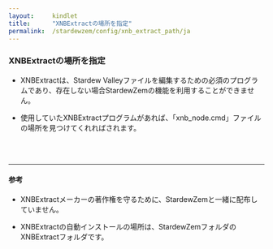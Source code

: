 ```yaml
---
layout:     kindlet
title:      "XNBExtractの場所を指定"
permalink:  /stardewzem/config/xnb_extract_path/ja
---
```


### **XNBExtractの場所を指定**

* XNBExtractは、Stardew Valleyファイルを編集するための必須のプログラムであり、存在しない場合StardewZemの機能を利用することができません。

* 使用していたXNBExtractプログラムがあれば、「xnb_node.cmd」ファイルの場所を見つけてくれればされます。

<br/>
<br/>

---
#### **参考**

* XNBExtractメーカーの著作権を守るために、StardewZemと一緒に配布していません。

* XNBExtractの自動インストールの場所は、StardewZemフォルダのXNBExtractフォルダです。

<br/>
<br/>
